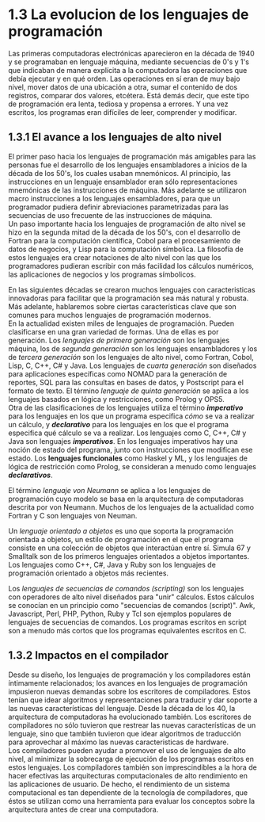 # 1.3 La evolucion de los lenguajes de programación

Las primeras computadoras electrónicas aparecieron en la década de 1940 y se programaban en lenguaje máquina, mediante secuencias de 0's y 1's que indicaban de manera explícita a la computadora las operaciones que debía ejecutar y en qué orden. Las operaciones en sí eran de muy bajo nivel, mover datos de una ubicación a otra, sumar el contenido de dos registros, comparar dos valores, etcétera. Está demás decir, que este tipo de programación era lenta, tediosa y propensa a errores. Y una vez escritos, los programas eran difíciles de leer, comprender y modificar.   

## 1.3.1 El avance a los lenguajes de alto nivel

El primer paso hacia los lenguajes de programación más amigables para las personas fue el desarrollo de los lenguajes ensambladores a inicios de la década de los 50's, los cuales usaban mnemónicos. Al principio, las instrucciones en un lenguaje ensamblador eran sólo representaciones mnemónicas de las instrucciones de máquina. Más adelante se utilizaron macro instrucciones a los lenguajes ensambladores, para que un programador pudiera definir abreviaciones parametrizadas para las secuencias de uso frecuente de las instrucciones de máquina.   
Un paso importante hacia los lenguajes de programación de alto nivel se hizo en la segunda mitad de la década de los 50's, con el desarrollo de Fortran para la computación científica, Cobol para el procesamiento de datos de negocios, y Lisp para la computación símbolica. La filosofía de estos lenguajes era crear notaciones de alto nivel con las que los programadores pudieran escribir con más facilidad los cálculos numéricos, las aplicaciones de negocios y los programas símbolicos.   

En las siguientes décadas se crearon muchos lenguajes con caracteristicas innovadoras para facilitar que la programación sea más natural y robusta. Más adelante, hablaremos sobre ciertas características clave que son comunes para muchos lenguajes de programación modernos.   
En la actualidad existen miles de lenguajes de programación. Pueden clasificarse en una gran variedad de formas. Una de ellas es por generación. Los _lenguajes de primera generación_ son los lenguajes máquina, los de _segunda generación_ son los lenguajes ensambladores y los de _tercera generación_ son los lenguajes de alto nivel, como Fortran, Cobol, Lisp, C, C++, C# y Java. Los lenguajes de _cuarta generación_ son diseñados para aplicaciones específicas como NOMAD para la generación de reportes, SQL para las consultas en bases de datos, y Postscript para el formato de texto. El término _lenguaje de quinta generación_ se aplica a los lenguajes basados en lógica y restricciones, como Prolog y OPS5.   
Otra de las clasificaciones de los lenguajes utiliza el término **_imperativo_** para los lenguajes en los que un programa especifica _cómo_ se va a realizar un cálculo, y **_declarativo_** para los lenguajes en los que el programa especifica qué cálculo se va a realizar. Los lenguajes como C, C++, C# y Java son lenguajes **_imperativos_**. En los lenguajes imperativos hay una noción de estado del programa, junto con instrucciones que modifican ese estado. Los **lenguajes funcionales** como Haskel y ML, y los lenguajes de lógica de restricción como Prolog, se consideran a menudo como lenguajes **_declarativos_**.   

El término _lenguaje von Neumann_ se aplica a los lenguajes de programación cuyo modelo se basa en la arquitectura de computadoras descrita por von Neumann. Muchos de los lenguajes de la actualidad como Fortran y C son lenguajes von Neuman.   

Un _lenguaje orientado a objetos_ es uno que soporta la programación orientada a objetos, un estilo de programación en el que el programa consiste en una colección de objetos que interactúan entre sí. Simula 67 y Smalltalk son de los primeros lenguajes orientados a objetos importantes. Los lenguajes como C++, C#, Java y Ruby son los lenguajes de programación orientado a objetos más recientes.   

Los _lenguajes de secuencias de comandos (scripting)_ son los lenguajes con operadores de alto nivel diseñados para "unir" cálculos. Estos cálculos se conocían en un principio como "secuencias de comandos (script)". Awk, Javascript, Perl, PHP, Python, Ruby y Tcl son ejemplos populares de lenguajes de secuencias de comandos. Los programas escritos en script son a menudo más cortos que los programas equivalentes escritos en C.   

## 1.3.2 Impactos en el compilador   

Desde su diseño, los lenguajes de programación y los compiladores están íntimamente relacionados; los avances en los lenguajes de programación impusieron nuevas demandas sobre los escritores de compiladores. Estos tenían que idear algoritmos y representaciones para traducir y dar soporte a las nuevas características del lenguaje. Desde la década de los 40, la arquitectura de computadoras ha evolucionado también. Los escritores de compiladores no sólo tuvieron que restrear las nuevas características de un lenguaje, sino que también tuvieron que idear algoritmos de traducción para aprovechar al máximo las nuevas caracteristicas de hardware.   
Los compiladores pueden ayudar a promover el uso de lenguajes de alto nivel, al minimizar la sobrecarga de ejecución de los programas escritos en estos lenguajes. Los compiladores también son imprescindibles a la hora de hacer efectivas las arquitecturas computacionales de alto rendimiento en las aplicaciones de usuario. De hecho, el rendimiento de un sistema computacional es tan dependiente de la tecnología de compiladores, que éstos se utilizan como una herramienta para evaluar los conceptos sobre la arquitectura antes de crear una computadora.   

